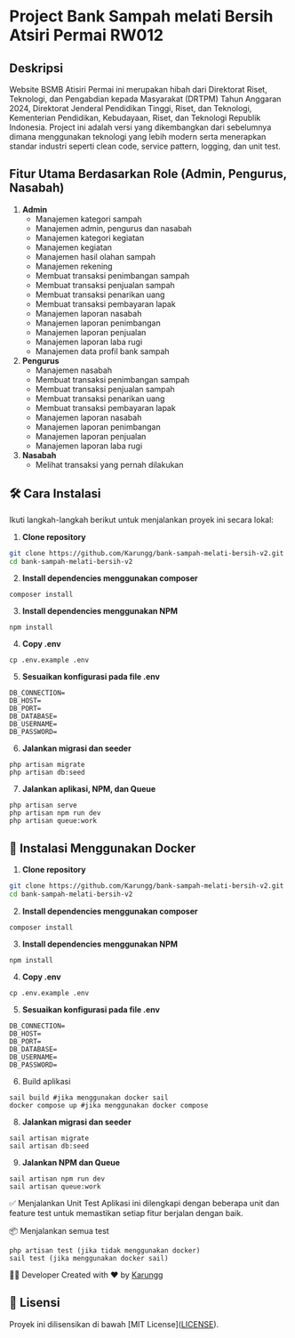 # Project Bank Sampah melati Bersih Atsiri Permai RW012

## Deskripsi

Website BSMB Atisiri Permai ini merupakan hibah dari Direktorat Riset, Teknologi, dan Pengabdian kepada Masyarakat (DRTPM) Tahun Anggaran 2024, Direktorat Jenderal Pendidikan Tinggi, Riset, dan Teknologi, Kementerian Pendidikan, Kebudayaan, Riset, dan Teknologi Republik Indonesia. Project ini adalah versi yang dikembangkan dari sebelumnya dimana menggunakan teknologi yang lebih modern serta menerapkan standar industri seperti clean code, service pattern, logging, dan unit test.

## Fitur Utama Berdasarkan Role (Admin, Pengurus, Nasabah)
1. **Admin**
    - Manajemen kategori sampah
    - Manajemen admin, pengurus dan nasabah
    - Manajemen kategori kegiatan
    - Manajemen kegiatan
    - Manajemen hasil olahan sampah
    - Manajemen rekening
    - Membuat transaksi penimbangan sampah
    - Membuat transaksi penjualan sampah
    - Membuat transaksi penarikan uang
    - Membuat transaksi pembayaran lapak
    - Manajemen laporan nasabah
    - Manajemen laporan penimbangan
    - Manajemen laporan penjualan
    - Manajemen laporan laba rugi
    - Manajemen data profil bank sampah
2. **Pengurus**
    - Manajemen nasabah
    - Membuat transaksi penimbangan sampah
    - Membuat transaksi penjualan sampah
    - Membuat transaksi penarikan uang
    - Membuat transaksi pembayaran lapak
    - Manajemen laporan nasabah
    - Manajemen laporan penimbangan
    - Manajemen laporan penjualan
    - Manajemen laporan laba rugi
3. **Nasabah**
    - Melihat transaksi yang pernah dilakukan

## 🛠️ Cara Instalasi

Ikuti langkah-langkah berikut untuk menjalankan proyek ini secara lokal:

1. **Clone repository**
```bash
git clone https://github.com/Karungg/bank-sampah-melati-bersih-v2.git
cd bank-sampah-melati-bersih-v2
```
2. **Install dependencies menggunakan composer**
```
composer install
```
3. **Install dependencies menggunakan NPM**
```
npm install
```
4. **Copy .env**
```
cp .env.example .env
```
5. **Sesuaikan konfigurasi pada file .env**
```
DB_CONNECTION=
DB_HOST=
DB_PORT=
DB_DATABASE=
DB_USERNAME=
DB_PASSWORD=
```
6. **Jalankan migrasi dan seeder**
```
php artisan migrate
php artisan db:seed
```
7. **Jalankan aplikasi, NPM, dan Queue**
```
php artisan serve
php artisan npm run dev
php artisan queue:work
```

## 🐳 Instalasi Menggunakan Docker
1. **Clone repository**
```bash
git clone https://github.com/Karungg/bank-sampah-melati-bersih-v2.git
cd bank-sampah-melati-bersih-v2
```
2. **Install dependencies menggunakan composer**
```
composer install
```
3. **Install dependencies menggunakan NPM**
```
npm install
```
4. **Copy .env**
```
cp .env.example .env
```
5. **Sesuaikan konfigurasi pada file .env**
```
DB_CONNECTION=
DB_HOST=
DB_PORT=
DB_DATABASE=
DB_USERNAME=
DB_PASSWORD=
```
6. Build aplikasi
```
sail build #jika menggunakan docker sail
docker compose up #jika menggunakan docker compose

```
8. **Jalankan migrasi dan seeder**
```
sail artisan migrate
sail artisan db:seed
```
9. **Jalankan NPM dan Queue**
```
sail artisan npm run dev
sail artisan queue:work
```

✅ Menjalankan Unit Test
Aplikasi ini dilengkapi dengan beberapa unit dan feature test untuk memastikan setiap fitur berjalan dengan baik.

📦 Menjalankan semua test
```
php artisan test (jika tidak menggunakan docker)
sail test (jika menggunakan docker sail)
```

👨‍💻 Developer
Created with ❤️ by <a href="https://github.com/Karungg">Karungg</a>

## 📄 Lisensi

Proyek ini dilisensikan di bawah [MIT License](<a href="https://github.com/Karungg/bank-sampah-melati-bersih-v2?tab=MIT-1-ov-file">LICENSE</a>).
